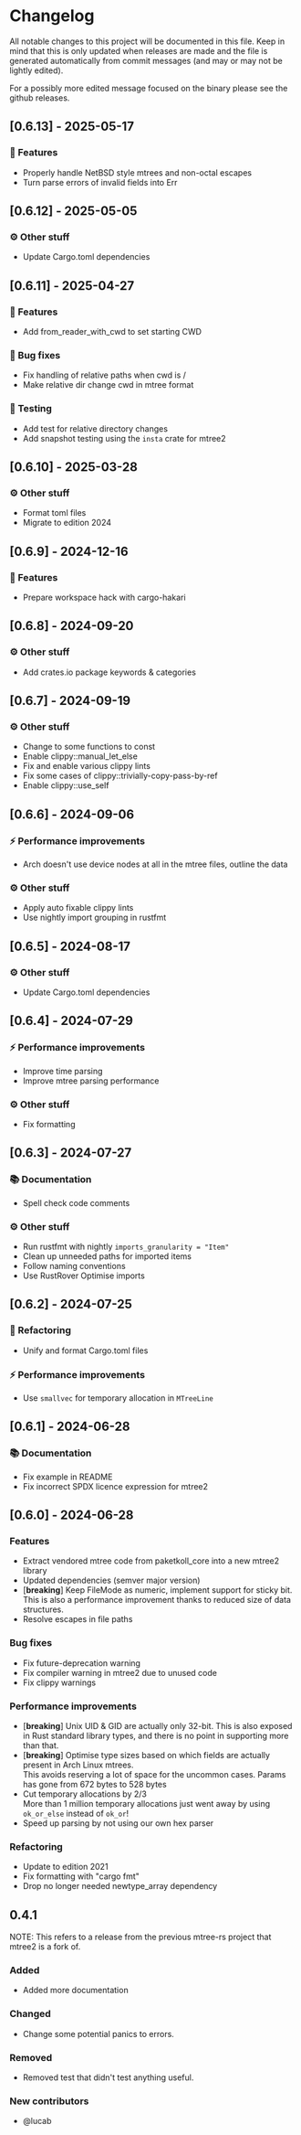 # Changelog

All notable changes to this project will be documented in this file.
Keep in mind that this is only updated when releases are made and the file
is generated automatically from commit messages (and may or may not be lightly
edited).

For a possibly more edited message focused on the binary please see the github
releases.

## [0.6.13] - 2025-05-17

### 🚀 Features

- Properly handle NetBSD style mtrees and non-octal escapes
- Turn parse errors of invalid fields into Err

## [0.6.12] - 2025-05-05

### ⚙️ Other stuff

- Update Cargo.toml dependencies

## [0.6.11] - 2025-04-27

### 🚀 Features

- Add from_reader_with_cwd to set starting CWD

### 🐛 Bug fixes

- Fix handling of relative paths when cwd is /
- Make relative dir change cwd in mtree format

### 🧪 Testing

- Add test for relative directory changes
- Add snapshot testing using the `insta` crate for mtree2

## [0.6.10] - 2025-03-28

### ⚙️ Other stuff

- Format toml files
- Migrate to edition 2024

## [0.6.9] - 2024-12-16

### 🚀 Features

- Prepare workspace hack with cargo-hakari

## [0.6.8] - 2024-09-20

### ⚙️ Other stuff

- Add crates.io package keywords & categories

## [0.6.7] - 2024-09-19

### ⚙️ Other stuff

- Change to some functions to const
- Enable clippy::manual_let_else
- Fix and enable various clippy lints
- Fix some cases of clippy::trivially-copy-pass-by-ref
- Enable clippy::use_self

## [0.6.6] - 2024-09-06

### ⚡ Performance improvements

- Arch doesn't use device nodes at all in the mtree files, outline the data

### ⚙️ Other stuff

- Apply auto fixable clippy lints
- Use nightly import grouping in rustfmt

## [0.6.5] - 2024-08-17

### ⚙️ Other stuff

- Update Cargo.toml dependencies

## [0.6.4] - 2024-07-29

### ⚡ Performance improvements

- Improve time parsing
- Improve mtree parsing performance

### ⚙️ Other stuff

- Fix formatting

## [0.6.3] - 2024-07-27

### 📚 Documentation

- Spell check code comments

### ⚙️ Other stuff

- Run rustfmt with nightly `imports_granularity = "Item"`
- Clean up unneeded paths for imported items
- Follow naming conventions
- Use RustRover Optimise imports

## [0.6.2] - 2024-07-25

### 🚜 Refactoring

- Unify and format Cargo.toml files

### ⚡ Performance improvements

- Use `smallvec` for temporary allocation in `MTreeLine`

## [0.6.1] - 2024-06-28

### 📚 Documentation

- Fix example in README
- Fix incorrect SPDX licence expression for mtree2

## [0.6.0] - 2024-06-28

### Features

- Extract vendored mtree code from paketkoll_core into a new mtree2 library
- Updated dependencies (semver major version)
- [**breaking**] Keep FileMode as numeric, implement support for sticky bit. \
  This is also a performance improvement thanks to reduced size of data structures.
- Resolve escapes in file paths

### Bug fixes

- Fix future-deprecation warning
- Fix compiler warning in mtree2 due to unused code
- Fix clippy warnings

### Performance improvements

- [**breaking**] Unix UID & GID are actually only 32-bit. This is also exposed in Rust standard
  library types, and there is no point in supporting more than that.
- [**breaking**] Optimise type sizes based on which fields are actually present in Arch Linux mtrees.\
  This avoids reserving a lot of space for the uncommon cases.
  Params has gone from 672 bytes to 528 bytes
- Cut temporary allocations by 2/3\
  More than 1 million temporary allocations just went away by using `ok_or_else` instead of `ok_or`!
- Speed up parsing by not using our own hex parser

### Refactoring

- Update to edition 2021
- Fix formatting with "cargo fmt"
- Drop no longer needed newtype_array dependency

## 0.4.1

NOTE: This refers to a release from the previous mtree-rs project that mtree2 is a fork of.

### Added

- Added more documentation

### Changed

- Change some potential panics to errors.

### Removed

- Removed test that didn't test anything useful.

### New contributors

- @lucab
